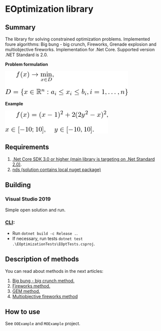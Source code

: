# EOptimization library 

## Summary

The library for solving constrained optimization problems. Implemented foure algorithms: Big bung - big crunch, Fireworks, Grenade explosion and multiobjective fireworks. Implementation for .Net Core. Supported version .NET Standard is 2.0. 

**Problem formulation**

![Minimization f(x)](/Docs/Images/eq.png)

**Example**

![Example 1](/Docs/Images/example1.png)

## Requirements

1. [.Net Core SDK 3.0 or higher (main library is targeting on .Net Standard 2.0)](https://dotnet.microsoft.com/download).
2. [nds (solution contains local nuget package)](https://github.com/KernelA/nds)

## Building

### Visual Studio 2019

Simple open solution and run.

### [CLI](https://docs.microsoft.com/en-us/dotnet/core/tools/?tabs=netcore2x):
    
* Run `dotnet build -c Release .`.
* If necessary, run tests `dotnet test .\EOptimizationTests\EOptTests.csproj`.

## Description of methods

You can read about methods in the next articles:

1. [Big bung - big crunch method.](http://www.sciencedirect.com/science/article/pii/S0965997805000827)
2. [Fireworks method.](http://link.springer.com/chapter/10.1007/978-3-642-13495-1_44)
3. [GEM method.](http://www.sciencedirect.com/science/article/pii/S0096300309000058)
4. [Multiobjective fireworks method](https://avia.mstuca.ru/jour/article/view/1520/1154)

## How to use

See `OOExample` and `MOExample` project.